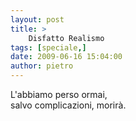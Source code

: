 ```yaml
---
layout: post
title: >
    Disfatto Realismo
tags: [speciale,]
date: 2009-06-16 15:04:00
author: pietro
---
```

L'abbiamo perso ormai,<br/>salvo complicazioni, morirà.
